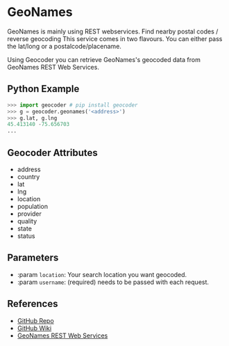 # GeoNames

GeoNames is mainly using REST webservices. Find nearby postal codes / reverse geocoding
This service comes in two flavours. You can either pass the lat/long or a postalcode/placename.

Using Geocoder you can retrieve GeoNames's geocoded data from GeoNames REST Web Services.

## Python Example

```python
>>> import geocoder # pip install geocoder
>>> g = geocoder.geonames('<address>')
>>> g.lat, g.lng
45.413140 -75.656703
...
```

## Geocoder Attributes

* address
* country
* lat
* lng
* location
* population
* provider
* quality
* state
* status

## Parameters

* :param ``location``: Your search location you want geocoded.
* :param ``username``: (required) needs to be passed with each request.

## References

* [GitHub Repo](https://github.com/DenisCarriere/geocoder)
* [GitHub Wiki](https://github.com/DenisCarriere/geocoder/wiki)
* [GeoNames REST Web Services](http://www.geonames.org/export/web-services.html)
